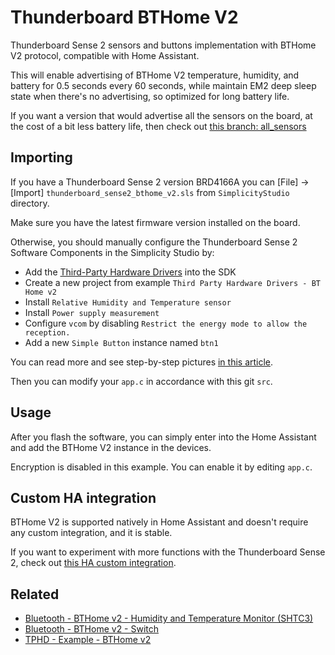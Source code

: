 


# Thunderboard BTHome V2
Thunderboard Sense 2 sensors and buttons implementation with BTHome V2 protocol, compatible with Home Assistant.

This will enable advertising of BTHome V2 temperature, humidity, and battery for 0.5 seconds every 60 seconds, while maintain EM2 deep sleep state when there's no advertising, so optimized for long battery life. 

If you want a version that would advertise all the sensors on the board, at the cost of a bit less battery life, then check out [this branch: all_sensors](/cheadrian/thunderboard_bthome_v2/tree/all_sensors)

## Importing
If you have a Thunderboard Sense 2 version BRD4166A you can [File] -> [Import] `thunderboard_sense2_bthome_v2.sls` from `SimplicityStudio` directory.

Make sure you have the latest firmware version installed on the board.

Otherwise, you should manually configure the Thunderboard Sense 2 Software Components in the Simplicity Studio by:

- Add the [Third-Party Hardware Drivers](https://docs.silabs.com/application-examples/1.3.0/ae-getting-started/how-do-you-use-it#adding-sdk-extensions-for-hardware-drivers) into the SDK
- Create a new project from example `Third Party Hardware Drivers - BT Home v2`
- Install `Relative Humidity and Temperature sensor` 
- Install `Power supply measurement`
- Configure `vcom` by disabling `Restrict the energy mode to allow the reception.`
- Add a new `Simple Button` instance named `btn1`

You can read more and see step-by-step pictures [in this article](https://medium.com/@che-adrian/thunderboard-sense-2-silicon-labs-to-home-assistant-with-bthome-074975f9243b).

Then you can modify your `app.c` in accordance with this git `src`.

## Usage
After you flash the software, you can simply enter into the Home Assistant and add the BTHome V2 instance in the devices.

Encryption is disabled in this example. You can enable it by editing `app.c`.

## Custom HA integration
BTHome V2 is supported natively in Home Assistant and doesn't require any custom integration, and it is stable.

If you want to experiment with more functions with the Thunderboard Sense 2, check out [this HA custom integration](https://github.com/cheadrian/thunderboard-ha).

## Related

- [Bluetooth - BTHome v2 - Humidity and Temperature Monitor (SHTC3)](https://github.com/SiliconLabs/bluetooth_applications/tree/master/bluetooth_bthome_v2_humidity_and_temperature_monitor#bluetooth---bthome-v2---humidity-and-temperature-monitor-shtc3)
- [Bluetooth - BTHome v2 - Switch](https://github.com/SiliconLabs/bluetooth_applications/tree/master/bluetooth_bthome_v2_switch)
- [TPHD - Example - BTHome v2](https://github.com/SiliconLabs/third_party_hw_drivers_extension/tree/master/app/example/bthome_v2)